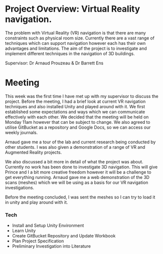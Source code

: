 # Project Overview: Virtual Reality navigation.

The problem with Virtual Reality (VR) navigation is that there are many constraints such as physical room size. Currently there are a vast range of techniques which can support navigation however each has their own advantages and limitations. The aim of the project is to investigate and implement different techniques in the navigation of 3D buildings.

Supervisor: Dr Arnaud Prouzeau & Dr Barrett Ens

# Meeting

This week was the first time I have met up with my supervisor to discuss the project. Before the meeting, I had a brief look at current VR navigation techniques and also installed Unity and played around with it.
We first established some expectations and ways which we can communicate effectively with each other. We decided that the meeting will be held on Monday 11am however that can be subject to change. We also agreed to utilise GitBucket as a repository and Google Docs, so we can access our weekly journals.

Arnaud gave me a tour of the lab and current research being conducted by other students. I was also given a demonstration of a range of VR and Augmented Reality projects. 

We also discussed a bit more in detail of what the project was about. Currently no work has been done to investigate 3D navigation. This will give Prince and I a bit more creative freedom however it will be a challenge to get everything running. Arnaud gave me a web demonstration of the 3D scans (meshes) which we will be using as a basis for our VR navigation investigations.

Before the meeting concluded, I was sent the meshes so I can try to load it in unity and play around with it.
### Tech

* Install and Setup Unity Environment
* Learn Unity
* Create GitBucket Repository and Update Workbook
* Plan Project Specification
* Preliminary Investigation into Literature
